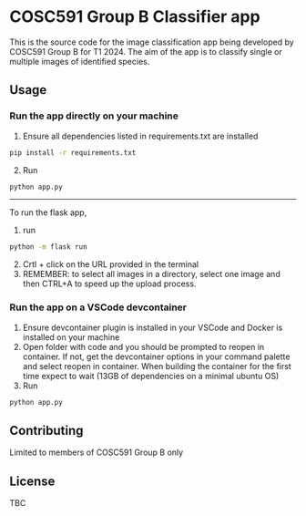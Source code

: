 #  COSC591 Group B Classifier app

This is the source code for the image classification app being developed by COSC591 Group B for T1 2024. The aim of the app is to classify single or multiple images of identified species. 

## Usage

### Run the app directly on your machine

1. Ensure all dependencies listed in requirements.txt are installed
```bash
pip install -r requirements.txt
```
2. Run
```bash
python app.py
```
**********
To run the flask app, 
1. run 
```bash
python -m flask run
```
2. Crtl + click on the URL provided in the terminal
3. REMEMBER: to select all images in a directory, select one image and then CTRL+A to 
speed up the upload process.

### Run the app on a VSCode devcontainer
1. Ensure devcontainer plugin is installed in your VSCode and Docker is installed on your machine
2. Open folder with code and you should be prompted to reopen in container. If not, get the devcontainer options in your command palette and select reopen in container. When building the container for the first time expect to wait (13GB of dependencies on a minimal ubuntu OS)
3. Run
```bash
python app.py
```

## Contributing
Limited to members of COSC591 Group B only

## License
TBC